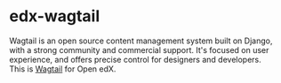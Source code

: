 # edx-wagtail
Wagtail is an open source content management system built on Django, with a strong community and commercial support. 
It's focused on user experience, and offers precise control for designers and developers.  
This is [Wagtail](https://github.com/wagtail/wagtail/) for Open edX.
